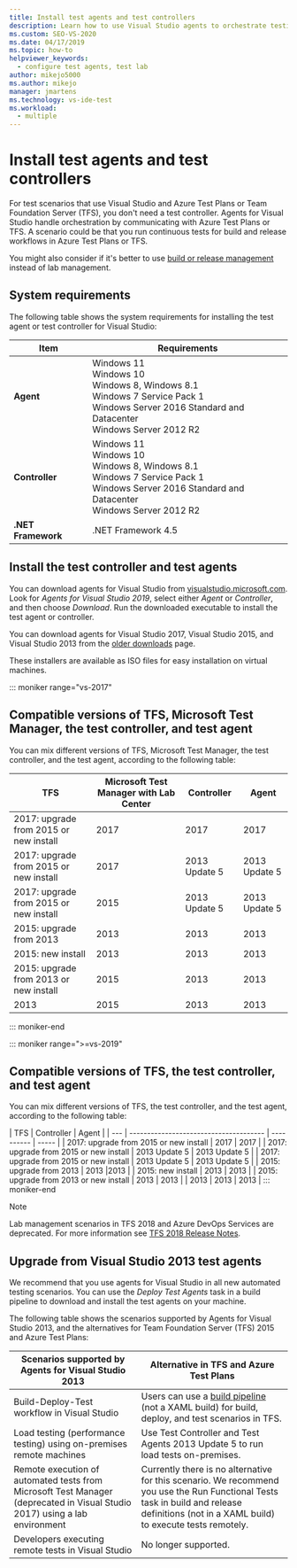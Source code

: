 ```yaml
---
title: Install test agents and test controllers
description: Learn how to use Visual Studio agents to orchestrate testing with Azure Test Plans or Team Foundation Server.
ms.custom: SEO-VS-2020
ms.date: 04/17/2019
ms.topic: how-to
helpviewer_keywords:
  - configure test agents, test lab
author: mikejo5000
ms.author: mikejo
manager: jmartens
ms.technology: vs-ide-test
ms.workload:
  - multiple
---
```

# Install test agents and test controllers

For test scenarios that use Visual Studio and Azure Test Plans or Team Foundation Server (TFS), you don't need a test controller. Agents for Visual Studio handle orchestration by communicating with Azure Test Plans or TFS. A scenario could be that you run continuous tests for build and release workflows in Azure Test Plans or TFS.

You might also consider if it's better to use [build or release management](use-build-or-rm-instead-of-lab-management.md) instead of lab management.

## System requirements

The following table shows the system requirements for installing the test agent or test controller for Visual Studio:

| Item | Requirements |
| ---- | ------------ |
| **Agent** | Windows 11<br />Windows 10<br />Windows 8, Windows 8.1<br />Windows 7 Service Pack 1<br />Windows Server 2016 Standard and Datacenter<br />Windows Server 2012 R2 |
| **Controller** | Windows 11<br />Windows 10<br />Windows 8, Windows 8.1<br />Windows 7 Service Pack 1<br />Windows Server 2016 Standard and Datacenter<br />Windows Server 2012 R2 |
| **.NET Framework** | .NET Framework 4.5 |

## Install the test controller and test agents

You can download agents for Visual Studio from [visualstudio.microsoft.com](https://visualstudio.microsoft.com/downloads/?q=agents). Look for *Agents for Visual Studio 2019*, select either *Agent* or *Controller*, and then choose *Download*. Run the downloaded executable to install the test agent or controller.

You can download agents for Visual Studio 2017, Visual Studio 2015, and Visual Studio 2013 from the [older downloads](https://visualstudio.microsoft.com/vs/older-downloads/) page.

These installers are available as ISO files for easy installation on virtual machines.

::: moniker range="vs-2017"
## Compatible versions of TFS, Microsoft Test Manager, the test controller, and test agent

You can mix different versions of TFS, Microsoft Test Manager, the test controller, and the test agent, according to the following table:

| TFS | Microsoft Test Manager with Lab Center | Controller | Agent |
| --- | -------------------------------------- | ---------- | ----- |
| 2017: upgrade from 2015 or new install | 2017 | 2017 | 2017 |
| 2017: upgrade from 2015 or new install | 2017 | 2013 Update 5 | 2013 Update 5 |
| 2017: upgrade from 2015 or new install | 2015 | 2013 Update 5 | 2013 Update 5 |
| 2015: upgrade from 2013 | 2013 | 2013 |2013 |
| 2015: new install | 2013 | 2013 | 2013 |
| 2015: upgrade from 2013 or new install | 2015 | 2013 | 2013 |
| 2013 | 2015 | 2013 | 2013 |
::: moniker-end

::: moniker range=">=vs-2019"
## Compatible versions of TFS, the test controller, and test agent

You can mix different versions of TFS, the test controller, and the test agent, according to the following table:

| TFS | Controller | Agent |
| --- | -------------------------------------- | ---------- | ----- |
| 2017: upgrade from 2015 or new install | 2017 | 2017 |
| 2017: upgrade from 2015 or new install | 2013 Update 5 | 2013 Update 5 |
| 2017: upgrade from 2015 or new install | 2013 Update 5 | 2013 Update 5 |
| 2015: upgrade from 2013 | 2013 |2013 |
| 2015: new install | 2013 | 2013 |
| 2015: upgrade from 2013 or new install | 2013 | 2013 |
| 2013 | 2013 | 2013 |
::: moniker-end

> [!NOTE]
> Lab management scenarios in TFS 2018 and Azure DevOps Services are deprecated. For more information see [TFS 2018 Release Notes](/visualstudio/releasenotes/tfs2018-relnotes#--removing-support-for-lab-center-and-automated-testing-flows-in-microsoft-test-manager).

## Upgrade from Visual Studio 2013 test agents

We recommend that you use agents for Visual Studio in all new automated testing scenarios. You can use the *Deploy Test Agents* task in a build pipeline to download and install the test agents on your machine.

The following table shows the scenarios supported by Agents for Visual Studio 2013, and the alternatives for Team Foundation Server (TFS) 2015 and Azure Test Plans:

| Scenarios supported by Agents for Visual Studio 2013 | Alternative in TFS and Azure Test Plans |
| - | - |
| Build-Deploy-Test workflow in Visual Studio | Users can use a [build pipeline](/azure/devops/pipelines/index?view=vsts&preserve-view=true) (not a XAML build) for build, deploy, and test scenarios in TFS. |
| Load testing (performance testing) using on-premises remote machines | Use Test Controller and Test Agents 2013 Update 5 to run load tests on-premises. |
| Remote execution of automated tests from Microsoft Test Manager (deprecated in Visual Studio 2017) using a lab environment | Currently there is no alternative for this scenario. We recommend you use the Run Functional Tests task in build and release definitions (not in a XAML build) to execute tests remotely. |
| Developers executing remote tests in Visual Studio | No longer supported. |
